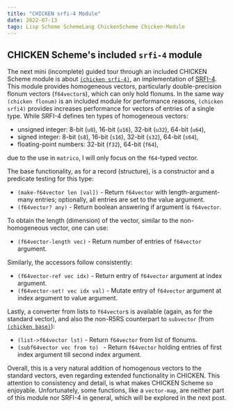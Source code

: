 ```yaml
---
title: "CHICKEN srfi-4 Module"
date: 2022-07-13
tags: Lisp Scheme SchemeLang ChickenScheme Chicken-Module
---
```


## CHICKEN Scheme's included `srfi-4` module

The next mini (incomplete) guided tour through an included CHICKEN Scheme module is about [`(chicken srfi-4)`](http://wiki.call-cc.org/man/5/Module%20srfi-4), an implementation of [SRFI-4](https://srfi.schemers.org/srfi-4/srfi-4.html).
This module provides homogeneous vectors, particularly double-precision flonum vectors (`f64vector`s), which can only hold flonums.
In the same way `(chicken flonum)` is an included module for performance reasons,
`(chicken srfi4)` provides increases performance for vectors of entries of a single type.
While SRFI-4 defines ten types of homogeneous vectors:

* unsigned integer: 8-bit (`u8`), 16-bit (`u16`), 32-bit (`u32`), 64-bit (`u64`),
* signed integer: 8-bit (`s8`), 16-bit (`s16`), 32-bit (`s32`), 64-bit (`s64`),
* floating-point numbers: 32-bit (`f32`), 64-bit (`f64`),

due to the use in `matrico`, I will only focus on the `f64`-typed vector.

The base functionality, as for a record (structure), is a constructor and a predicate testing for this type:

* `(make-f64vector len [val])` - Return `f64vector` with length-argument-many entries; optionally, all entries are set to the value argument.
* `(f64vector? any)` - Return boolean answering if argument is `f64vector`.

To obtain the length (dimension) of the vector, similar to the non-homogeneous vector, one can use:

* `(f64vector-length vec)` - Return number of entries of `f64vector` argument.

Similarly, the accessors follow consistently:

* `(f64vector-ref vec idx)` - Return entry of `f64vector` argument at index argument.
* `(f64vector-set! vec idx val)` - Mutate entry of `f64vector` argument at index argument to value argument.

Lastly, a converter from lists to `f64vector`s is available (again, as for the standard vector),
and also the non-R5RS counterpart to `subvector` (from [`(chicken base)`](http://numerical-schemer.xyz/2022/06/03/chicken-base.html)):

* `(list->f64vector lst)` - Return `f64vector` from list of flonums.
* `(subf64vector vec from to) ` - Return `f64vector` holding entries of first index argument till second index argument.

Overall, this is a very natural addition of homogenous vectors to the standard
vectors, even regarding extended functionality in CHICKEN.
This attention to consistency and detail, is what makes CHICKEN Scheme so enjoyable.
Unfortunately, some functions, like a `vector-map`, are neither part of this module nor SRFI-4 in general,
which will be explored in the next post.
